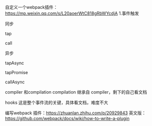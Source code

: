 自定义一个webpack插件：https://mp.weixin.qq.com/s/L20aoerWtC818gRbWYcdjA
1.事件触发

同步

tap

call

异步

tapAsync

tapPromise

callAsync

compiler 和compilation
compilation 继承自 compiler，剩下的自己看文档

hooks
这是整个事件流的关键，具体看文档，难度不大



编写webpack 插件：https://zhuanlan.zhihu.com/p/20929843
英文版：https://github.com/webpack/docs/wiki/how-to-write-a-plugin
